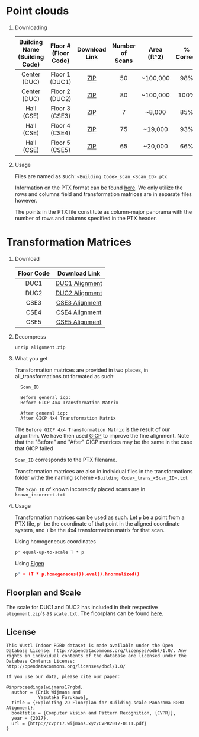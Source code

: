 # Point clouds

1. Downloading

    | Building Name (Building Code) |Floor # (Floor Code) | Download Link   | Number of Scans | Area (ft^2)  |% Correct  |
    |:---:|:---:|:---:|:---:|:---:|:---:|
    |Center (DUC)|Floor 1 (DUC1)| [ZIP](https://www.dropbox.com/s/z52vuaf0tszv87q/DUC1.zip?dl=0) | 50 | ~100,000 |  98%   |
    | Center (DUC) |Floor 2 (DUC2)| [ZIP](https://www.dropbox.com/s/s7mh2zwgia427wx/DUC2.zip?dl=0)   | 80 | ~100,000 |  100% |
    | Hall (CSE) |Floor 3 (CSE3) |   [ZIP](https://www.dropbox.com/s/pdiy0ej77iomwgp/CSE3.zip?dl=0)   | 7 | ~8,000  | 85%   |
    | Hall (CSE) |Floor 4 (CSE4) |  [ZIP](https://www.dropbox.com/s/y57nahwszp9440u/CSE4.zip?dl=0)  | 75 | ~19,000 |  93%  |
    | Hall (CSE) |Floor 5 (CSE5) |  [ZIP](https://www.dropbox.com/s/sjqz2uluxtz7ego/CSE5.zip?dl=0)  | 65 | ~20,000 |  66%  |



2. Usage

    Files are named as such:  `<Building Code>_scan_<Scan_ID>.ptx`

    Information on the PTX format can be found [here](http://w3.leica-geosystems.com/kb/?guid=5532D590-114C-43CD-A55F-FE79E5937CB2).
    We only utilize the rows and columns field and transformation matrices are in separate files however.

    The points in the PTX file constitute as column-major panorama with the number of rows and columns specified in the PTX header.

# Transformation Matrices

1. Download

    |Floor Code | Download Link |
    |:---:|:---:|
    | DUC1 | [DUC1 Alignment](https://www.dropbox.com/s/v4fh8qo5ec03av1/DUC1_alignment.zip?dl=0) |
    | DUC2 | [DUC2 Alignment](https://www.dropbox.com/s/vzzvs8z7ytjt33k/DUC2_alignment.zip?dl=0) |
    | CSE3 | [CSE3 Alignment](https://www.dropbox.com/s/thunbqjx7w4lwl7/CSE3_alignment.zip?dl=0) |
    | CSE4 | [CSE4 Alignment](https://www.dropbox.com/s/j04m4s57nq5gqjm/CSE4_alignment.zip?dl=0) |
    | CSE5 | [CSE5 Alignment](https://www.dropbox.com/s/uc9pgghwp4xlogd/CSE5_alignment.zip?dl=0) |



2. Decompress

    `unzip alignment.zip`

3. What you get

    Transformation matrices are provided in two places, in all_transformations.txt formated as such:
    ```
      Scan_ID

      Before general icp:
      Before GICP 4x4 Transformation Matrix

      After general icp:
      After GICP 4x4 Transformation Matrix
    ```
    The `Before GICP 4x4 Transformation Matrix` is the result of our algorithm.  We have then used [GICP](http://www.roboticsproceedings.org/rss05/p21.pdf) to improve the fine alignment.  Note that the "Before" and "After" GICP matrices may be the same in the case that GICP failed

    `Scan_ID` corresponds to the PTX filename.

    Transformation matrices are also in individual files in the transformations folder withe the naming scheme `<Building Code>_trans_<Scan_ID>.txt`

    The `Scan_ID` of known incorrectly placed scans are in `known_incorrect.txt`

4. Usage

    Transformation matrices can be used as such.  Let `p` be a point from a PTX file, `p'` be the coordinate of that point in the aligned coordinate system, and `T` be the 4x4 transformation matrix for that scan.

    Using homogeneous coordinates

    ```
    p' equal-up-to-scale T * p
    ```

    Using [Eigen](http://eigen.tuxfamily.org/index.php?title=Main_Page)

    ```cpp
    p' = (T * p.homogeneous()).eval().hnormalized()
    ```

## Floorplan and Scale

The scale for DUC1 and DUC2 has included in their respective `alignment.zip`'s as `scale.txt`.  The floorplans can be found [here](https://duc.wustl.edu/floor-plan/).


## License

```
This Wustl Indoor RGBD dataset is made available under the Open Database License: http://opendatacommons.org/licenses/odbl/1.0/. Any rights in individual contents of the database are licensed under the Database Contents License: http://opendatacommons.org/licenses/dbcl/1.0/

If you use our data, please cite our paper:

@inproceedings{wijmans17rgbd,
  author = {Erik Wijmans and
            Yasutaka Furukawa},
  title = {Exploiting 2D Floorplan for Building-scale Panorama RGBD Alignment},
  booktitle = {Computer Vision and Pattern Recognition, {CVPR}},
  year = {2017},
  url = {http://cvpr17.wijmans.xyz/CVPR2017-0111.pdf}
}
```
